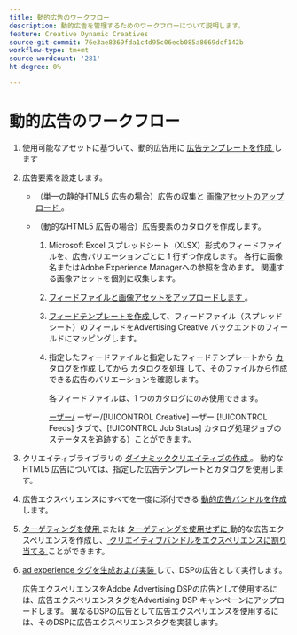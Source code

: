```yaml
---
title: 動的広告のワークフロー
description: 動的広告を管理するためのワークフローについて説明します。
feature: Creative Dynamic Creatives
source-git-commit: 76e3ae8369fda1c4d95c06ecb085a8669dcf142b
workflow-type: tm+mt
source-wordcount: '281'
ht-degree: 0%

---
```


# 動的広告のワークフロー

1. 使用可能なアセットに基づいて、動的広告用に [ 広告テンプレートを作成 ](/help/creative/ad-templates/ad-template-manage.md) します

1. 広告要素を設定します。

   * （単一の静的HTML5 広告の場合）広告の収集と [ 画像アセットのアップロード ](/help/creative/feeds/asset-manage.md)。

   * （動的なHTML5 広告の場合）広告要素のカタログを作成します。

      1. Microsoft Excel スプレッドシート（XLSX）形式のフィードファイルを、広告バリエーションごとに 1 行ずつ作成します。 各行に画像名またはAdobe Experience Managerへの参照を含めます。 関連する画像アセットを個別に収集します。

      1. [ フィードファイルと画像アセットをアップロードします ](/help/creative/feeds/asset-manage.md)。

      1. [ フィードテンプレートを作成 ](/help/creative/feeds/feed-template-manage.md) して、フィードファイル（スプレッドシート）のフィールドをAdvertising Creative バックエンドのフィールドにマッピングします。

      1. 指定したフィードファイルと指定したフィードテンプレートから [ カタログを作成 ](/help/creative/feeds/catalog-manage.md#feed-catalog-create) してから [ カタログを処理 ](/help/creative/feeds/catalog-manage.md#feed-catalog-process) して、そのファイルから作成できる広告のバリエーションを確認します。

         各フィードファイルは、1 つのカタログにのみ使用できます。

         [ ーザー/](/help/creative/feeds/job-status-track.md) ーザー/[!UICONTROL Creative] ーザー [!UICONTROL Feeds] タブで、[!UICONTROL Job Status] カタログ処理ジョブのステータスを追跡する）ことができます。

1. クリエイティブライブラリの [ ダイナミッククリエイティブの作成 ](/help/creative/creative-libraries/creative-add-dynamic.md)。 動的なHTML5 広告については、指定した広告テンプレートとカタログを使用します。

1. 広告エクスペリエンスにすべてを一度に添付できる [ 動的広告バンドルを作成 ](/help/creative/creative-libraries/bundle-manage.md) します。

1. [ ターゲティングを使用 ](/help/creative/experiences/experience-create-targeting.md) または [ ターゲティングを使用せずに ](/help/creative/experiences/experience-create-no-targeting.md) 動的な広告エクスペリエンスを作成し、[ クリエイティブバンドルをエクスペリエンスに割り当てる ](/help/creative/experiences/experience-assign-creative-bundles.md) ことができます。

1. [ad experience タグを生成および実装 ](/help/creative/experiences/experience-tag-export.md) して、DSPの広告として実行します。

   広告エクスペリエンスをAdobe Advertising DSPの広告として使用するには、広告エクスペリエンスタグをAdvertising DSP キャンペーンにアップロードします。 異なるDSPの広告として広告エクスペリエンスを使用するには、そのDSPに広告エクスペリエンスタグを実装します。
